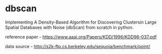 # dbscan
Implementing A Density-Based Algorithm for Discovering Clustersin Large Spatial Databases with Noise (dbScan) from scratch in python.

reference paper - https://www.aaai.org/Papers/KDD/1996/KDD96-037.pdf

data source - http://s2k-ftp.cs.berkeley.edu/sequoia/benchmark/point/
